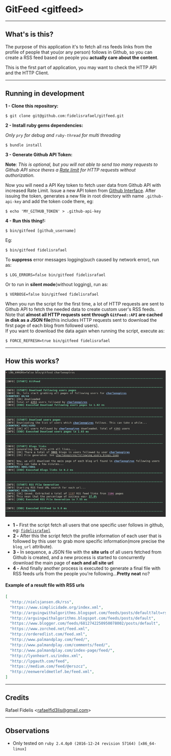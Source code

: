 # GitFeed <gitfeed\>

---

## What's is this?

The purpose of this application it's to fetch all rss feeds links from the profile of people that you(or any person) follows in Github, so you can create a RSS feed based on people you **actually care about the content**.  

This is the first part of application, you may want to check the HTTP API and the HTTP Client.

---

## Running in development

**1 - Clone this repository:**

```
$ git clone git@github.com:fidelisrafael/gitfeed.git
```

**2 - Install ruby gems dependencies:**

*Only `pry` for debug and `ruby-thread` for multi threading*

```
$ bundle install
```

**3 - Generate Github API Token:**

**Note**: *This is optional, but you will not able to send too many requests to Github API since theres a [Rate limit](https://developer.github.com/v3/#rate-limiting) for HTTP requests without authorization.*

Now you will need a API Key token to fetch user data from Github API with increased Rate Limit.
Issue a new API token from [Github Interface](https://github.com/settings/tokens).
After issuing the token, generates a new file in root directory with name `.github-api-key` and add the token code there, eg:

```
$ echo 'MY_GITHUB_TOKEN' > .github-api-key
```

**4 - Run this thing!:**

```
$ bin/gitfeed [github_username]
```

Eg:

```
$ bin/gitfeed fidelisrafael
```

To **suppress** error messages logging(such caused by network error), run as:

```
$ LOG_ERRORS=false bin/gitfeed fidelisrafael
```

Or to run in **silent mode**(without logging), run as:

```
$ VERBOSE=false bin/gitfeed fidelisrafael
```

When you run the script for the first time, a lot of HTTP requests are sent to Github API to fetch the needed data to create custom user's RSS feeds.  
Note that **almost all HTTP requests sent through `GitFeed::API` are cached in disk as a JSON file**(this includes HTTP requests sent to download the first page of each blog from followed users).  
If you want to download the data again when running the script, execute as:  


```
$ FORCE_REFRESH=true bin/gitfeed fidelisrafael
```

---

## How this works?

![Screenshot of script running](./assets/images/run_example.png)  

* **1 -** First the script fetch all users that one specific user follows in github, eg: [`fidelisrafael`](https://api.github.com/users/fidelisrafael/following)  
* **2 -** After this the script fetch the profile information of each user that is followed by this user to grab more specific information(more precise the `blog_url` attribute).  
* **3 -** In sequence, a JSON file with the **site urls** of all users fetched from Github is created, and a new process is started to concurrently download the main page of **each and all site url**  
* **4 -** And finally another process is executed to generate a final file with RSS feeds urls from the people you're following...**Pretty neat** no?

#### Example of a result file with RSS urls

```json
[
  "http://nielsjansen.dk/rss",
  "https://www.simplicidade.org/index.xml",
  "http://arguingwithalgorithms.blogspot.com/feeds/posts/default?alt=rss",
  "http://arguingwithalgorithms.blogspot.com/feeds/posts/default",
  "https://www.blogger.com/feeds/6812742250950078002/posts/default",
  "https://www.zorched.net/feed.xml",
  "http://orderedlist.com/feed.xml",
  "http://www.palmandplay.com/feed/",
  "http://www.palmandplay.com/comments/feed/",
  "http://www.palmandplay.com/index-page/feed/",
  "http://lyonheart.us/index.xml",
  "http://lpgauth.com/feed",
  "https://medium.com/feed/@erszcz",
  "http://eenwereldmetlef.be/feed.xml",
]
```

---

## Credits

Rafael Fidelis \<rafaelfid3lis@gmail.com\>

---

## Observations

- Only tested on `ruby 2.4.0p0 (2016-12-24 revision 57164) [x86_64-linux]`